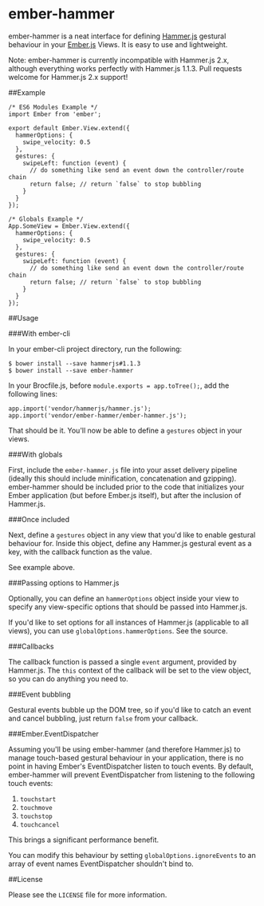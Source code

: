 ember-hammer
============
ember-hammer is a neat interface for defining [Hammer.js](https://github.com/EightMedia/hammer.js) gestural behaviour in your [Ember.js](http://www.emberjs.com) Views. It is easy to use and lightweight.

Note: ember-hammer is currently incompatible with Hammer.js 2.x, although everything works perfectly with Hammer.js 1.1.3. Pull requests welcome for Hammer.js 2.x support!

##Example

    /* ES6 Modules Example */
    import Ember from 'ember';

    export default Ember.View.extend({
      hammerOptions: {
        swipe_velocity: 0.5
      },
      gestures: {
        swipeLeft: function (event) {
          // do something like send an event down the controller/route chain
          return false; // return `false` to stop bubbling
        }
      }
    });

    /* Globals Example */
    App.SomeView = Ember.View.extend({
      hammerOptions: {
        swipe_velocity: 0.5
      },
      gestures: {
        swipeLeft: function (event) {
          // do something like send an event down the controller/route chain
          return false; // return `false` to stop bubbling
        }
      }
    });

##Usage

###With ember-cli

In your ember-cli project directory, run the following:

    $ bower install --save hammerjs#1.1.3
    $ bower install --save ember-hammer

In your Brocfile.js, before `module.exports = app.toTree();`, add the following lines:

    app.import('vendor/hammerjs/hammer.js');
    app.import('vendor/ember-hammer/ember-hammer.js');

That should be it. You'll now be able to define a `gestures` object in your views.

###With globals

First, include the `ember-hammer.js` file into your asset delivery pipeline (ideally this should include minification, concatenation and gzipping). ember-hammer should be included prior to the code that initializes your Ember application (but before Ember.js itself), but after the inclusion of Hammer.js.

###Once included

Next, define a `gestures` object in any view that you'd like to enable gestural behaviour for. Inside this object, define any Hammer.js gestural event as a key, with the callback function as the value.

See example above.

###Passing options to Hammer.js

Optionally, you can define an `hammerOptions` object inside your view to specify any view-specific options that should be passed into Hammer.js.

If you'd like to set options for all instances of Hammer.js (applicable to all views), you can use `globalOptions.hammerOptions`. See the source.

###Callbacks

The callback function is passed a single `event` argument, provided by Hammer.js. The `this` context of the callback will be set to the view object, so you can do anything you need to.

###Event bubbling

Gestural events bubble up the DOM tree, so if you'd like to catch an event and cancel bubbling, just return `false` from your callback.

###Ember.EventDispatcher

Assuming you'll be using ember-hammer (and therefore Hammer.js) to manage touch-based gestural behaviour in your application, there is no point in having Ember's EventDispatcher listen to touch events. By default, ember-hammer will prevent EventDispatcher from listening to the following touch events:

1. `touchstart`
1. `touchmove`
1. `touchstop`
1. `touchcancel`

This brings a significant performance benefit.

You can modify this behaviour by setting `globalOptions.ignoreEvents` to an array of event names EventDispatcher shouldn't bind to.

##License

Please see the `LICENSE` file for more information.
